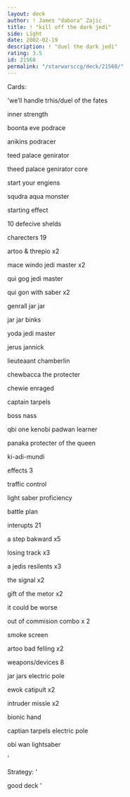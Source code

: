 ```yaml
---
layout: deck
author: ! James "dabora" Zajic
title: ! "kill off the dark jedi"
side: Light
date: 2002-02-19
description: ! "duel the dark jedi"
rating: 3.5
id: 21568
permalink: "/starwarsccg/deck/21568/"
---
```

Cards: 

'we’ll handle trhis/duel of the fates

inner strength

boonta eve podrace

anikins podracer

teed palace genirator

theed palace genirator core

start your engiens

squdra aqua monster

starting effect

10 defecive shelds


charecters 19

artoo & threpio x2

mace windo jedi master x2

qui gog jedi master

qui gon with saber x2

genrall jar jar

jar jar binks

yoda jedi master

jerus jannick

lieuteaant chamberlin

chewbacca the protecter

chewie enraged

captain tarpels

boss nass

qbi one kenobi padwan learner

panaka protecter of the queen

ki-adi-mundi


effects 3

traffic control

light saber proficiency

battle plan


interupts 21

a step bakward x5

losing track x3

a jedis resilents x3

the signal x2

gift of the metor x2

it could be worse

out of commision combo x 2

smoke screen

artoo bad felling x2


weapons/devices 8

jar jars electric pole

ewok catipult x2

intruder missle x2

bionic hand 

captian tarpels electric pole

obi wan lightsaber


'

Strategy: '

good deck '

